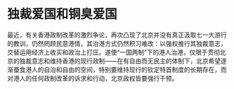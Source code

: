 # 独裁爱国和铜臭爱国
最近，有关香港政制改革的激烈争论，再次凸现了北京并没有真正汲取七一大游行的教训，仍然罔顾民意港情，其治港方式仍然积习难改：以强权推行其独裁意志，交替运用经济上收买和政治上打压。遂使“一国两制”下的港人治港，仅限于贯彻北京的独裁意志和维持香港的现行政制——在有自由而无民主的体制下，北京希望逐渐蚕食港人的自治和自由的空间，特别要维持现行的钦定特首制度的长期存在，而对港人的任何政制改革的诉求和行动，北京政权皆要强行干预。
